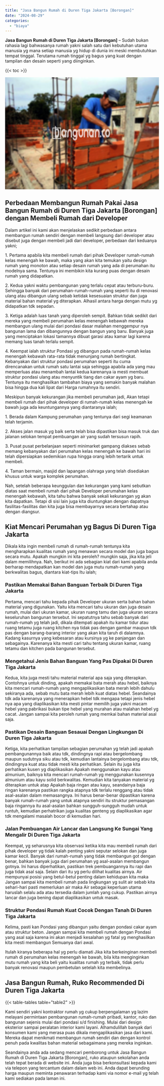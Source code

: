 ```yaml
---
title: "Jasa Bangun Rumah di Duren Tiga Jakarta [Borongan]"
date: "2024-08-29"
categories: 
  - "biaya"
---
```


**Jasa Bangun Rumah di Duren Tiga Jakarta \[Borongan\]** – Sudah bukan rahasia lagi bahwasanya rumah yakni salah satu dari kebutuhan utama manusia yg mana setiap manusia yg hidup di dunia ini meski membutuhkan tempat tinggal. Terutama rumah tinggal yg bagus yang kuat dengan tampilan dan desain seperti yang diinginkan.

{{< toc >}}

![Jasa Bangun Rumah di Duren Tiga Jakarta [Borongan]](/images/borong-bangunan-17.png)

## Perbedaan Membangun Rumah Pakai Jasa Bangun Rumah di Duren Tiga Jakarta \[Borongan\] dengan Membeli Rumah dari Developer

Dalam artikel ini kami akan menjelaskan sedikit perbedaan antara membangun rumah sendiri dengan membeli langsung dari developer atau disebut juga dengan membeli jadi dari developer, perbedaan dari keduanya yakni;

1\. Pertama apabila kita membeli rumah dari pihak Developer rumah-rumah kelas menengah ke bawah, maka yang akan kita temukan yaitu design rumah yang monoton atau setiap desain rumah yang ada di perumahan itu modelnya sama. Tentunya ini membikin kita kurang puas dengan desain rumah yang didapatkan.

2\. Kedua yakni waktu pembangunan yang terlalu cepat atau terburu-buru. Sehingga banyak dari perumahan-rumah-rumah yang seperti itu di renovasi ulang atau dibangun ulang sebab ketidak kesesuaian struktur dan juga material bahan material yg diterapkan. Alhasil antara harga dengan mutu yg didapatkan tdk sepadan.

3\. Ketiga adalah luas tanah yang diperoleh sempit. Bahkan tidak sedikit dari mereka yang membeli perumahan kelas menengah kebawah mereka membangun ulang mulai dari pondasi dasar malahan menggempur nya bangunan lama dan dibangunnya dengan bangun yang baru. Banyak juga yang menciptakan lokasi tamannya dibuat garasi atau kamar lagi karena memang luas tanah terlalu sempit.

4\. Keempat ialah struktur Pondasi yg dibangun pada rumah-rumah kelas menengah kebawah rata-rata tidak menunjang rumah bertingkat. Kebanyakan dari struktur pondasi perumahan seperti itu cuma direncanakan untuk rumah satu lantai saja sehingga apabila ada yang mau memperluas atau menambah lantai kedua karenanya ia mesti membuat struktur pondasi ulang atau menyuntik tiang dan cakar ayam yg baru. Tentunya itu menghasilkan tambahan biaya yang semakin banyak malahan bisa hingga dua kali lipat dari Harga rumahnya itu sendiri.

Meskipun banyak kekurangan jika membeli perumahan jadi, Akan tetapi membeli rumah dari pihak developer di rumah-rumah kelas menengah ke bawah juga ada keuntungannya yang diantaranya ialah;

1\. Berada dalam Kampung perumahan yang tentunya dari segi keamanan telah terjamin.

2\. Akses jalan masuk yg baik serta telah bisa dipastikan bisa masuk truk dan jalanan selokan tempat pembuangan air yang sudah tersusun rapih.

3\. Pusat pusat perbelanjaan seperti minimarket gampang diakses sebab memang kebanyakan dari perumahan kelas menengah ke bawah hari ini telah dipersiapkan sedemikian rupa hingga orang lebih tertarik untuk membeli.

4\. Taman bermain, masjid dan lapangan olahraga yang telah disediakan khusus untuk warga komplek perumahan.

Nah, setelah beberapa keunggulan dan kekurangan yang kami sebutkan diatas saat membeli rumah dari pihak Developer perumahan kelas menengah kebawah, kita tahu bahwa banyak sekali kekurangan yg akan kita dapatkan. Tetapi di sisi lain juga kita diuntungkan dengan dapatnya fasilitas-fasilitas dan kita juga bisa membayarnya secara bertahap atau dengan diangsur.

## Kiat Mencari Perumahan yg Bagus Di Duren Tiga Jakarta

Dikala kita ingin membeli rumah di rumah-rumah tentunya kita mengharapkan kualitas rumah yang menawan secara model dan juga bagus secara mutu. Apakah mungkin ini kita peroleh? mungkin saja, jika kita jeli dalam memilihnya. Nah, berikut ini ada sebagian kiat dari kami apabila anda berharap mendapatkan kan model dan juga mutu rumah-rumah yang berkwalitas bagus, diantara kiat-tips Itu ialah;

### Pastikan Memakai Bahan Banguan Terbaik Di Duren Tiga Jakarta

Pertama, mencari tahu kepada pihak Developer ukuran serta bahan bahan material yang digunakan. Yaitu kita mencari tahu ukuran dan juga desain rumah, mulai dari ukuran kamar, ukuran ruang tamu dan juga ukuran secara keseluruhan bangunan tersebut. Ini sepatutnya tahu sebab banyak dari rumah-rumah yg telah jadi, dikala ditempati apakah itu kamar tidur atau ruang tetamu juga ruang kitchen nya tidak pas dengan gambar maupun tdk pas dengan barang-barang interior yang akan kita taruh di dalamnya. Kadang kasurnya yang kebesaran atau kursinya yg ke panjangan dan sebagainya. Karenanya kita mesti cari tahu tentang ukuran kamar, ruang tetamu dan kitchen pada bangunan tersebut.

### Mengetahui Jenis Bahan Banguan Yang Pas Dipakai Di Duren Tiga Jakarta

Kedua, kita juga mesti tahu material material apa saja yang diterapkan. Contohnya untuk dinding, apakah memakai bata merah atau hebel, baiknya kita mencari rumah-rumah yang mengaplikasikan bata merah lebih dahulu sekiranya ada, sebab mutu bata merah lebih kuat diatas hebel. Seandainya tdk ada karenanya yang menerapkan hebel tdk mengapa tetapi jenis hebel nya apa yang diaplikasikan kita mesti pintar memilih juga yakni macam hebel yang pabrikasi bukan tipe hebel yang murahan atau malahan hebel yg cacat. Jangan sampai kita peroleh rumah yang memkai bahan material asal saja.

### Pastikan Desain Banguan Sesauai Dengan Lingkungan Di Duren Tiga Jakarta

Ketiga, kita perhatikan tampilan sebagian perumahan yg telah jadi apakah pembangunannya baik atau tdk, dindingnya rapi atau bergelombang maupun sudutnya siku atau tdk, kemudian lantainya bergelombang atau tdk, dindingnya kuat atau tidak mesti kita perhatikan. Selain itu juga kita perhatikan kusen yg diaplikasikan Apakah menggunakan kayu atau almunium, baiknya kita mencari rumah-rumah yg menggunakan kusennya almunium atau kayu solid berkwalitas. Kemudian kita tanyakan material yg diterapkan untuk atap Apakah baja ringan atau kayu, seandainya baja ringan karenanya pastikan rangka atapnya tdk terlalu renggang atau tidak asal-asalan dalam memasangnya. Ini harus benar-benar dipastikan karena banyak rumah-rumah yang untuk atapnya sendiri itu struktur pemasangan baja ringannya itu asal-asalan bahkan sungguh-sungguh mudah untuk runtuh, kemudian perhatrikan juga kualitas genteng yg diaplikasikan agar tdk mengalami masalah bocor di kemudian hari.

### Jalan Pembuangan Air Lancar dan Langsung Ke Sungai Yang Mengalir Di Duren Tiga Jakarta

Keempat, yg seharusnya kita observasi ketika kita mau membeli rumah dari pihak developer yg tidak kalah penting yakni seputar selokan dan juga kamar kecil. Banyak dari rumah-rumah yang tidak membangun got dengan benar, bahkan banyak juga dari perumahan yg asal-asalan membangun gotnya. Ini harus diperhatikan, pastikan trek pembuangannya itu rapi dan juga tidak asal saja. Selain dari itu yg perlu dilihat kualitas airnya. Air mempunyai posisi yang betul-betul penting dalam kehidupan kita maka Jangan sampai kita membeli rumah pada lingkungan yg sulit air sebab kita sehari-hari pasti memerlukan air maka Air sebagai keperluan utama haruslah selalu ada atau tersedia dalam jumlah yang cukup. Pastikan airnya lancar dan juga bening dapat diaplikasikan untuk masak.

### Struktur Pondasi Rumah Kuat Cocok Dengan Tanah Di Duren Tiga Jakarta

Kelima, pasti kan Pondasi yang dibangun yaitu dengan pondasi cakar ayam atau struktur beton. Jangan sampai kita membeli rumah dengan Pondasi yang asal saja karena ini akan menjadi kesalahan yg fatal yg menghasilkan kita mesti membangun Semuanya dari awal.

Itulah kiranya beberapa hal yg perlu diamati Jika kita berkeinginan membeli rumah di perumahan kelas menengah ke bawah, bila kita menginginkan mutu rumah yang kita beli yaitu kualitas rumah yg terbaik, tidak perlu banyak renovasi maupun pembetulan setelah kita membelinya.

## Jasa Bangun Rumah, Ruko Recommended Di Duren Tiga Jakarta

{{< table-tables table="table2" >}}

Kami sendiri yakni kontraktor rumah yg cukup berpengalaman yg lazim melayani permintaan pembangunan rumah-rumah pribadi, kantor, ruko dan bangunan sejenis mulai dari pondasi s/d finishing. Mulai dari design eksterior sampai peralatan interior kami layani. Alhamdulillah banyak dari konsumen kami yang merasa puas dikala mengaplikasikan jasa dari kami. Mereka dapat menikmati membangun rumah sendiri dan dengan kontrol penuh pada kwalitas bahan material sebagaimana yang mereka inginkan.

Seandainya anda ada sedang mencari pemborong untuk Jasa Bangun Rumah di Duren Tiga Jakarta \[Borongan\], ruko ataupun sekolahan anda telah tepat berada di website ini. Anda juga bisa berkonsultasi kepada kami via telepon yang tercantum dalam dalam web ini. Anda dapat berunding harga maupun meminta penawaran terhadap kami via nomor e-mail yg telah kami sediakan pada laman ini.
